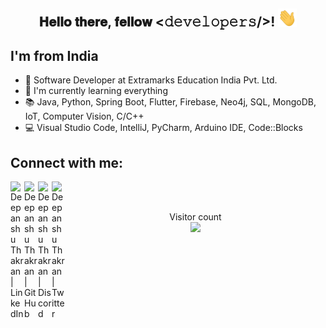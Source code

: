 <!-- # Hi there, I'm Deepanshu Thakran -->

<div align="center">
<h2> 𝐇𝐞𝐥𝐥𝐨 𝐭𝐡𝐞𝐫𝐞, 𝐟𝐞𝐥𝐥𝐨𝐰 <𝚍𝚎𝚟𝚎𝚕𝚘𝚙𝚎𝚛𝚜/>! <img src="https://github.com/ABSphreak/ABSphreak/blob/master/gifs/Hi.gif" width="30px"></h2>
</div>

## I'm from India
- 🏫 Software Developer at Extramarks Education India Pvt. Ltd.
- 🌱 I'm currently learning everything 
- 📚 Java, Python, Spring Boot, Flutter, Firebase, Neo4j, SQL, MongoDB, IoT, Computer Vision, C/C++
- 💻 Visual Studio Code, IntelliJ, PyCharm, Arduino IDE, Code::Blocks

## Connect with me:

[<img align = "left" alt = "Deepanshu Thakran | LinkedIn" width = "22px" src = "https://upload.wikimedia.org/wikipedia/commons/thumb/e/e9/Linkedin_icon.svg/1024px-Linkedin_icon.svg.png" />](https://www.linkedin.com/in/deepanshu-thakran-484634195)
[<img align = "left" alt = "Deepanshu Thakran | GitHub" width = "22px" src = "https://cdn.iconscout.com/icon/free/png-64/github-159-721954.png" />](https://github.com/Deepanshu-Thakran)
[<img align = "left" alt = "Deepanshu Thakran | Discord" width = "22px" src = "https://cdn.iconscout.com/icon/free/png-256/discord-1863643-1581238.png" />](https://twitter.com/HelloWorldIamDT)
[<img align = "left" alt = "Deepanshu Thakran | Twitter" width = "22px" src = "https://cdn.iconscout.com/icon/free/png-256/twitter-241-721979.png" />](https://twitter.com/HelloWorldIamDT)

<br />
<br />
<p align="center"> 
  Visitor count<br>
  <img src="https://profile-counter.glitch.me/Deepanshu-Thakran/count.svg" />
</p>

